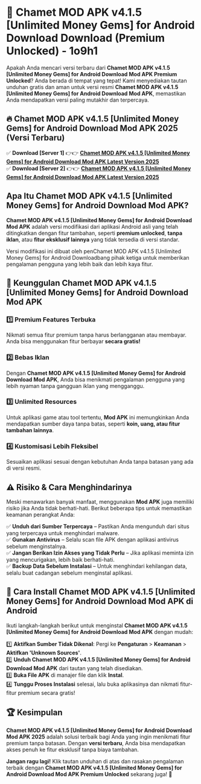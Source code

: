# 🎯 Chamet MOD APK v4.1.5 [Unlimited Money Gems] for Android Download  Download (Premium Unlocked) -  1o9h1

Apakah Anda mencari versi terbaru dari **Chamet MOD APK v4.1.5 [Unlimited Money Gems] for Android Download Mod APK Premium Unlocked**? Anda berada di tempat yang tepat! Kami menyediakan tautan unduhan gratis dan aman untuk versi resmi **Chamet MOD APK v4.1.5 [Unlimited Money Gems] for Android Download Mod APK**, memastikan Anda mendapatkan versi paling mutakhir dan terpercaya.

## 🔥 Chamet MOD APK v4.1.5 [Unlimited Money Gems] for Android Download Mod APK 2025 (Versi Terbaru)

✅ **Download [Server 1]** 👉👉 [**Chamet MOD APK v4.1.5 [Unlimited Money Gems] for Android Download Mod APK Latest Version 2025**](https://momento.my/?title=Chamet_MOD_APK_v4.1.5_[Unlimited_Money_Gems]_for_Android_Download)  
✅ **Download [Server 2]** 👉👉 [**Chamet MOD APK v4.1.5 [Unlimited Money Gems] for Android Download Mod APK Latest Version 2025**](https://momento.my/?title=Chamet_MOD_APK_v4.1.5_[Unlimited_Money_Gems]_for_Android_Download)  

## Apa Itu Chamet MOD APK v4.1.5 [Unlimited Money Gems] for Android Download Mod APK?

**Chamet MOD APK v4.1.5 [Unlimited Money Gems] for Android Download Mod APK** adalah versi modifikasi dari aplikasi Android asli yang telah ditingkatkan dengan fitur tambahan, seperti **premium unlocked**, **tanpa iklan**, atau **fitur eksklusif lainnya** yang tidak tersedia di versi standar.

Versi modifikasi ini dibuat oleh penChamet MOD APK v4.1.5 [Unlimited Money Gems] for Android Downloadbang pihak ketiga untuk memberikan pengalaman pengguna yang lebih baik dan lebih kaya fitur.

## 🎯 Keunggulan Chamet MOD APK v4.1.5 [Unlimited Money Gems] for Android Download Mod APK

### 1️⃣ Premium Features Terbuka
Nikmati semua fitur premium tanpa harus berlangganan atau membayar. Anda bisa menggunakan fitur berbayar **secara gratis!**

### 2️⃣ Bebas Iklan
Dengan **Chamet MOD APK v4.1.5 [Unlimited Money Gems] for Android Download Mod APK**, Anda bisa menikmati pengalaman pengguna yang lebih nyaman tanpa gangguan iklan yang mengganggu.

### 3️⃣ Unlimited Resources
Untuk aplikasi game atau tool tertentu, **Mod APK** ini memungkinkan Anda mendapatkan sumber daya tanpa batas, seperti **koin, uang, atau fitur tambahan lainnya**.

### 4️⃣ Kustomisasi Lebih Fleksibel
Sesuaikan aplikasi sesuai dengan kebutuhan Anda tanpa batasan yang ada di versi resmi.

## ⚠️ Risiko & Cara Menghindarinya

Meski menawarkan banyak manfaat, menggunakan **Mod APK** juga memiliki risiko jika Anda tidak berhati-hati. Berikut beberapa tips untuk memastikan keamanan perangkat Anda:

✅ **Unduh dari Sumber Terpercaya** – Pastikan Anda mengunduh dari situs yang terpercaya untuk menghindari malware.  
✅ **Gunakan Antivirus** – Selalu scan file APK dengan aplikasi antivirus sebelum menginstalnya.  
✅ **Jangan Berikan Izin Akses yang Tidak Perlu** – Jika aplikasi meminta izin yang mencurigakan, lebih baik berhati-hati.  
✅ **Backup Data Sebelum Instalasi** – Untuk menghindari kehilangan data, selalu buat cadangan sebelum menginstal aplikasi.

## 📌 Cara Install Chamet MOD APK v4.1.5 [Unlimited Money Gems] for Android Download Mod APK di Android

Ikuti langkah-langkah berikut untuk menginstal **Chamet MOD APK v4.1.5 [Unlimited Money Gems] for Android Download Mod APK** dengan mudah:

1️⃣ **Aktifkan Sumber Tidak Dikenal**: Pergi ke **Pengaturan** > **Keamanan** > **Aktifkan 'Unknown Sources'**.  
2️⃣ **Unduh Chamet MOD APK v4.1.5 [Unlimited Money Gems] for Android Download Mod APK** dari tautan yang telah disediakan.  
3️⃣ **Buka File APK** di manajer file dan klik **Instal**.  
4️⃣ **Tunggu Proses Instalasi** selesai, lalu buka aplikasinya dan nikmati fitur-fitur premium secara gratis!

## 🏆 Kesimpulan

**Chamet MOD APK v4.1.5 [Unlimited Money Gems] for Android Download Mod APK 2025** adalah solusi terbaik bagi Anda yang ingin menikmati fitur premium tanpa batasan. Dengan **versi terbaru**, Anda bisa mendapatkan akses penuh ke fitur eksklusif tanpa biaya tambahan.

**Jangan ragu lagi!** Klik tautan unduhan di atas dan rasakan pengalaman terbaik dengan **Chamet MOD APK v4.1.5 [Unlimited Money Gems] for Android Download Mod APK Premium Unlocked** sekarang juga! 🚀
